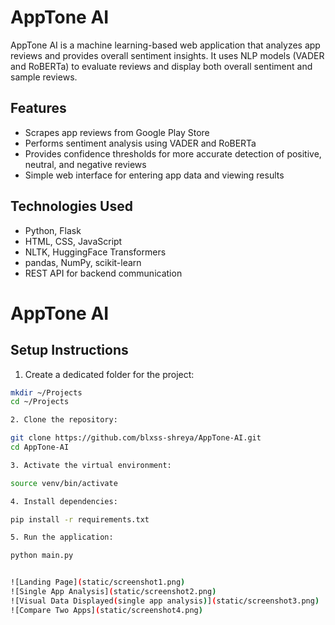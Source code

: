 # AppTone AI

AppTone AI is a machine learning-based web application that analyzes app reviews and provides overall sentiment insights. It uses NLP models (VADER and RoBERTa) to evaluate reviews and display both overall sentiment and sample reviews.

## Features
- Scrapes app reviews from Google Play Store
- Performs sentiment analysis using VADER and RoBERTa
- Provides confidence thresholds for more accurate detection of positive, neutral, and negative reviews
- Simple web interface for entering app data and viewing results

## Technologies Used
- Python, Flask
- HTML, CSS, JavaScript
- NLTK, HuggingFace Transformers
- pandas, NumPy, scikit-learn
- REST API for backend communication

# AppTone AI

## Setup Instructions

1. Create a dedicated folder for the project:
   
```bash
mkdir ~/Projects
cd ~/Projects

2. Clone the repository:

git clone https://github.com/blxss-shreya/AppTone-AI.git
cd AppTone-AI

3. Activate the virtual environment:

source venv/bin/activate

4. Install dependencies:

pip install -r requirements.txt

5. Run the application:

python main.py


![Landing Page](static/screenshot1.png)
![Single App Analysis](static/screenshot2.png)
![Visual Data Displayed(single app analysis)](static/screenshot3.png)
![Compare Two Apps](static/screenshot4.png)
